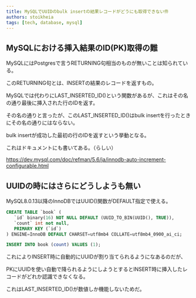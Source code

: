 ```yaml
---
title: MySQLでUUIDのbulk insertの結果レコードがどうにも取得できない件
authors: stoikheia
tags: [tech, database, mysql]
---
```


## MySQLにおける挿入結果のID(PK)取得の難

MySQLにはPostgresで言うRETURNING句相当のものが無いことは知られている。

このRETURNING句とは、INSERTの結果のレコードを返すもの。

MySQLでは代わりにLAST_INSERTED_ID()という関数があるが、これはその名の通り最後に挿入された行のIDを返す。

その名の通りと言ったが、このLAST_INSERTED_ID()はbulk insertを行ったときにその名の通りにはならない。

bulk insertが成功した最初の行のIDを返すという挙動となる。

これはドキュメントにも書いてある。（らしい）

https://dev.mysql.com/doc/refman/5.6/ja/innodb-auto-increment-configurable.html

## UUIDの時にはさらにどうしようも無い

MySQL8.0.13以降のInnoDBではUUID()関数がDEFAULT指定で使える。

```sql
CREATE TABLE `book` (
   `id` binary(16) NOT NULL DEFAULT (UUID_TO_BIN(UUID(), TRUE)),
   `count` int not null,
   PRIMARY KEY (`id`)
) ENGINE=InnoDB DEFAULT CHARSET=utf8mb4 COLLATE=utf8mb4_0900_ai_ci;

INSERT INTO book (count) VALUES (1);
```

これによりINSERT時に自動的にUUIDが割り当てられるようになあるのだが、

PKにUUIDを使い自動で降られるようにしようとするとINSERT時に挿入したレコードがどれか認識できなくなる。

これはLAST_INSERTED_ID()が数値しか機能しないためだ。

